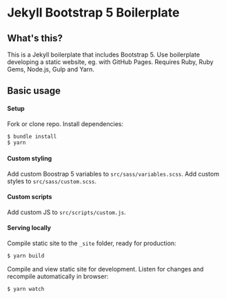# Jekyll Bootstrap 5 Boilerplate


## What's this?

This is a Jekyll boilerplate that includes Bootstrap 5. Use boilerplate developing a static website, eg. with GitHub Pages. Requires Ruby, Ruby Gems, Node.js, Gulp and Yarn.

## Basic usage 

#### Setup
Fork or clone repo. Install dependencies:

```sh
$ bundle install
$ yarn
```

#### Custom styling
Add custom Boostrap 5 variables to `src/sass/variables.scss`.
Add custom styles to `src/sass/custom.scss`. 

#### Custom scripts
Add custom JS to `src/scripts/custom.js`.

#### Serving locally
Compile static site to the `_site` folder, ready for production:

```sh
$ yarn build
```

Compile and view static site for development. Listen for changes and recompile automatically in browser:

```sh
$ yarn watch
```
